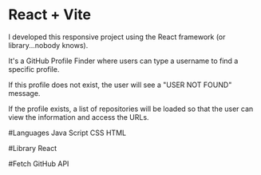 # React + Vite

I developed this responsive project using the React framework (or library...nobody knows). 

It's a GitHub Profile Finder where users can type a username to find a specific profile. 

If this profile does not exist, the user will see a "USER NOT FOUND" message. 

If the profile exists, a list of repositories will be loaded so that the user can view the information and access the URLs.

#Languages
Java Script
CSS
HTML

#Library
React

#Fetch
GitHub API
